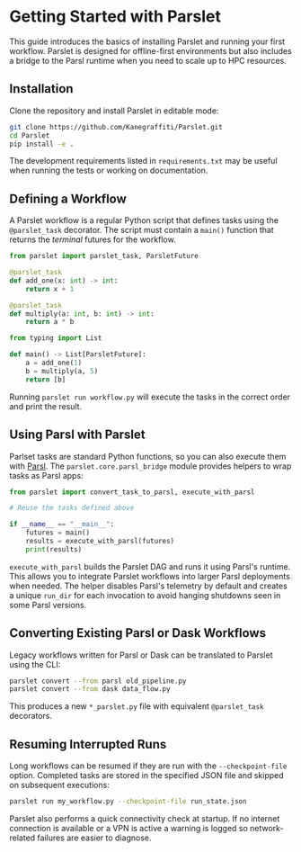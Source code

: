 # Getting Started with Parslet

This guide introduces the basics of installing Parslet and running your first workflow. Parslet is designed for offline-first environments but also includes a bridge to the Parsl runtime when you need to scale up to HPC resources.

## Installation

Clone the repository and install Parslet in editable mode:
```bash
git clone https://github.com/Kanegraffiti/Parslet.git
cd Parslet
pip install -e .
```
The development requirements listed in `requirements.txt` may be useful when
running the tests or working on documentation.

## Defining a Workflow

A Parslet workflow is a regular Python script that defines tasks using the `@parslet_task` decorator. The script must contain a `main()` function that returns the *terminal* futures for the workflow.

```python
from parslet import parslet_task, ParsletFuture

@parslet_task
def add_one(x: int) -> int:
    return x + 1

@parslet_task
def multiply(a: int, b: int) -> int:
    return a * b

from typing import List

def main() -> List[ParsletFuture]:
    a = add_one(1)
    b = multiply(a, 5)
    return [b]
```

Running `parslet run workflow.py` will execute the tasks in the correct order and print the result.

## Using Parsl with Parslet

Parlset tasks are standard Python functions, so you can also execute them with [Parsl](https://parsl-project.org/). The `parslet.core.parsl_bridge` module provides helpers to wrap tasks as Parsl apps:

```python
from parslet import convert_task_to_parsl, execute_with_parsl

# Reuse the tasks defined above

if __name__ == "__main__":
    futures = main()
    results = execute_with_parsl(futures)
    print(results)
```

`execute_with_parsl` builds the Parslet DAG and runs it using Parsl's runtime. This allows you to integrate Parslet workflows into larger Parsl deployments when needed. The helper disables Parsl's telemetry by default and creates a unique `run_dir` for each invocation to avoid hanging shutdowns seen in some Parsl versions.

## Converting Existing Parsl or Dask Workflows

Legacy workflows written for Parsl or Dask can be translated to Parslet using the CLI:

```bash
parslet convert --from parsl old_pipeline.py
parslet convert --from dask data_flow.py
```

This produces a new `*_parslet.py` file with equivalent `@parslet_task` decorators.

## Resuming Interrupted Runs

Long workflows can be resumed if they are run with the `--checkpoint-file` option. Completed tasks are stored in the specified JSON file and skipped on subsequent executions:

```bash
parslet run my_workflow.py --checkpoint-file run_state.json
```

Parslet also performs a quick connectivity check at startup. If no internet connection is available or a VPN is active a warning is logged so network-related failures are easier to diagnose.
